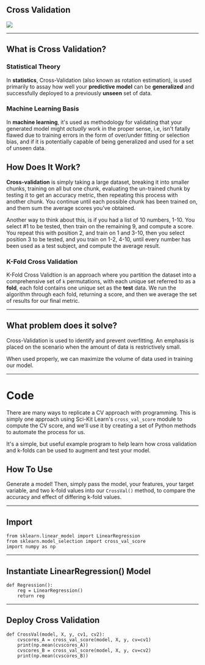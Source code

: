 ## Cross Validation
<img src="https://www.dummies.com/wp-content/uploads/9781119245513-fg1104.jpg" class="inline"/><br>

_______________________________________________________________________________________________________________________________________
## What is Cross Validation?

### Statistical Theory    
In **statistics**, Cross-Validation (also known as rotation estimation), is used primarily to assay how well your **predictive model** can be **generalized** and successfully deployed to a previously **unseen** set of data.

### Machine Learning Basis   
In **machine learning**, it's used as methodology for validating that your generated model might *actually* work in the proper sense, i.e, isn't fatally flawed due to training errors in the form of over/under fitting or selection bias, and if it is potentially capable of being generalized and used for a set of unseen data. 

## How Does It Work?    
**Cross-validation** is simply taking a large dataset, breaking it into smaller chunks, training on all but one chunk, evaluating the un-trained chunk by testing it to get an accuracy metric, then repeating this process with another chunk. You continue until each possible chunk has been trained on, and them sum the average scores you've obtained. 

Another way to think about this, is if you had a list of 10 numbers, 1-10. You select #1 to be tested, then train on the remaining 9, and compute a score. You repeat this with position 2, and train on 1 and 3-10, then you select position 3 to be tested, and you train on 1-2, 4-10, until every number has been used as a test subject, and compute the average result. 

### K-Fold Cross Validation   
K-Fold Cross Validtion is an approach where you partition the dataset into a comprehensive set of `k` permutations, with each unique set referred to as a **fold**, each fold contains one unique set as the **test** data. We run the algorithm through each fold, returning a score, and then we average the set of results for our final metric. 

_______________________________________________________________________________________________________________________________________
## What problem does it solve?    
Cross-Validation is used to identify and prevent overfitting. An emphasis is placed on the scenario when the amount of data is restrictively small. 

When used properly, we can maximize the volume of data used in training our model.

_______________________________________________________________________________________________________________________________________
# Code
There are many ways to replicate a CV approach with programming. This is simply one approach using Sci-Kit Learn's `cross_val_score` module to compute the CV score, and we'll use it by creating a set of Python methods to automate the process for us. 

It's a simple, but useful example program to help learn how cross validation and k-folds can be used to augment and test your model. 

## How To Use
Generate a model! Then, simply pass the model, your features, your target variable, and two k-fold values into our `CrossVal()` method, to compare the accuracy and effect of differing k-fold values.  
_______________________________________________________________________________________________________________________________________

## Import
```Python3
from sklearn.linear_model import LinearRegression
from sklearn.model_selection import cross_val_score
import numpy as np
```

_______________________________________________________________________________________________________________________________________
## Instantiate LinearRegression() Model
```Python3
def Regression():
    reg = LinearRegression()
    return reg
```

_______________________________________________________________________________________________________________________________________
## Deploy Cross Validation
```Python3
def CrossVal(model, X, y, cv1, cv2):
    cvscores_A = cross_val_score(model, X, y, cv=cv1)
    print(np.mean(cvscores_A))
    cvscores_B = cross_val_score(model, X, y, cv=cv2)
    print(np.mean(cvscores_B))
```
